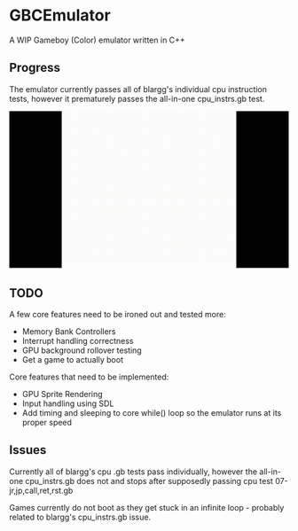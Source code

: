 # GBCEmulator
A WIP Gameboy (Color) emulator written in C++

## Progress

The emulator currently passes all of blargg's individual cpu instruction tests, however it prematurely passes the all-in-one cpu_instrs.gb test.

![](https://github.com/joshgamer474/GBCEmulator/raw/master/GBCEmulator/res/blargg_cpu_intrs.gif)

## TODO

A few core features need to be ironed out and tested more:

* Memory Bank Controllers
* Interrupt handling correctness
* GPU background rollover testing
* Get a game to actually boot

Core features that need to be implemented:

* GPU Sprite Rendering
* Input handling using SDL
* Add timing and sleeping to core while() loop so the emulator runs at its proper speed


## Issues

Currently all of blargg's cpu .gb tests pass individually, however the all-in-one cpu_instrs.gb does not and stops after supposedly passing cpu test 07-jr,jp,call,ret,rst.gb

Games currently do not boot as they get stuck in an infinite loop - probably related to blargg's cpu_instrs.gb issue.